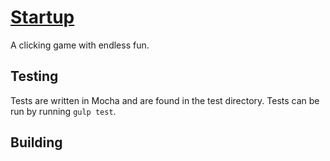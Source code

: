 # [Startup](https://www.abefehr.com/startup/)

A clicking game with endless fun.

## Testing

Tests are written in Mocha and are found in the test directory. Tests can be run by running `gulp test`.

## Building
